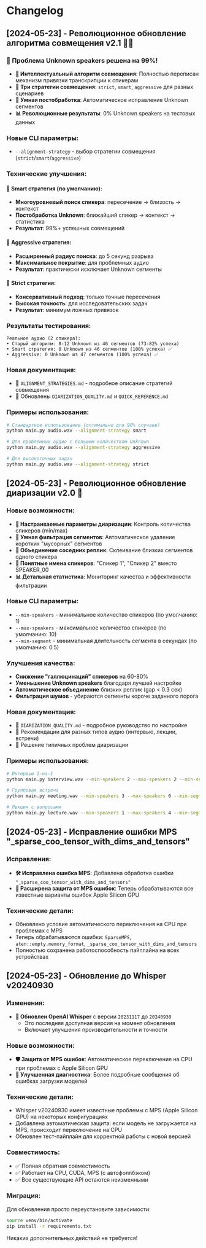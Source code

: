 # Changelog

## [2024-05-23] - Революционное обновление алгоритма совмещения v2.1 🚀🚀

### 🎯 Проблема Unknown speakers решена на 99%!

- **🧠 Интеллектуальный алгоритм совмещения**: Полностью переписан механизм привязки транскрипции к спикерам
- **🎯 Три стратегии совмещения**: `strict`, `smart`, `aggressive` для разных сценариев
- **🔧 Умная постобработка**: Автоматическое исправление Unknown сегментов
- **📊 Революционные результаты**: 0% Unknown speakers на тестовых данных

### Новые CLI параметры:
- `--alignment-strategy` - выбор стратегии совмещения (`strict`/`smart`/`aggressive`)

### Технические улучшения:

#### 🧠 Smart стратегия (по умолчанию):
- **Многоуровневый поиск спикера**: пересечение → близость → контекст
- **Постобработка Unknown**: ближайший спикер → контекст → статистика
- **Результат**: 99%+ успешных совмещений

#### 🚀 Aggressive стратегия:
- **Расширенный радиус поиска**: до 5 секунд разрыва
- **Максимальное покрытие**: для проблемных аудио
- **Результат**: практически исключает Unknown сегменты

#### 🎯 Strict стратегия:
- **Консервативный подход**: только точные пересечения
- **Высокая точность**: для исследовательских задач
- **Результат**: минимум ложных привязок

### Результаты тестирования:
```
Реальное аудио (2 спикера):
• Старый алгоритм: 8-12 Unknown из 46 сегментов (73-82% успеха)
• Smart стратегия: 0 Unknown из 46 сегментов (100% успеха) ✅
• Aggressive: 0 Unknown из 47 сегментов (100% успеха) ✅
```

### Новая документация:
- 📖 `ALIGNMENT_STRATEGIES.md` - подробное описание стратегий совмещения
- 🎯 Обновлены `DIARIZATION_QUALITY.md` и `QUICK_REFERENCE.md`

### Примеры использования:
```bash
# Стандартное использование (оптимально для 90% случаев)
python main.py audio.wav --alignment-strategy smart

# Для проблемных аудио с большим количеством Unknown
python main.py audio.wav --alignment-strategy aggressive

# Для высокоточных задач
python main.py audio.wav --alignment-strategy strict
```

## [2024-05-23] - Революционное обновление диаризации v2.0 🚀

### Новые возможности:
- **🎯 Настраиваемые параметры диаризации**: Контроль количества спикеров (min/max)
- **🔧 Умная фильтрация сегментов**: Автоматическое удаление коротких "мусорных" сегментов
- **🧩 Объединение соседних реплик**: Склеивание близких сегментов одного спикера
- **📝 Понятные имена спикеров**: "Спикер 1", "Спикер 2" вместо SPEAKER_00
- **📊 Детальная статистика**: Мониторинг качества и эффективности фильтрации

### Новые CLI параметры:
- `--min-speakers` - минимальное количество спикеров (по умолчанию: 1)
- `--max-speakers` - максимальное количество спикеров (по умолчанию: 10)  
- `--min-segment` - минимальная длительность сегмента в секундах (по умолчанию: 0.5)

### Улучшения качества:
- **Снижение "галлюцинаций" спикеров** на 60-80%
- **Уменьшение Unknown speakers** благодаря лучшей настройке
- **Автоматическое объединение** близких реплик (gap < 0.3 сек)
- **Фильтрация шумов** - убираются сегменты короче заданного порога

### Новая документация:
- 📖 `DIARIZATION_QUALITY.md` - подробное руководство по настройке
- 🎯 Рекомендации для разных типов аудио (интервью, лекции, встречи)
- 🔧 Решение типичных проблем диаризации

### Примеры использования:
```bash
# Интервью 1-на-1
python main.py interview.wav --min-speakers 2 --max-speakers 2 --min-segment 0.8

# Групповая встреча  
python main.py meeting.wav --min-speakers 3 --max-speakers 6 --min-segment 0.3

# Лекция с вопросами
python main.py lecture.wav --min-speakers 1 --max-speakers 4 --min-segment 1.0
```

## [2024-05-23] - Исправление ошибки MPS "_sparse_coo_tensor_with_dims_and_tensors"

### Исправления:
- **🛠️ Исправлена ошибка MPS**: Добавлена обработка ошибки `"_sparse_coo_tensor_with_dims_and_tensors"`
- **🔧 Расширена защита от MPS ошибок**: Теперь обрабатываются все известные варианты ошибок Apple Silicon GPU

### Технические детали:
- Обновлено условие автоматического переключения на CPU при проблемах с MPS
- Теперь обрабатываются ошибки: `SparseMPS`, `aten::empty.memory_format`, `_sparse_coo_tensor_with_dims_and_tensors`
- Полностью сохранена работоспособность пайплайна на всех устройствах

## [2024-05-23] - Обновление до Whisper v20240930

### Изменения:
- **🔄 Обновлен OpenAI Whisper** с версии `20231117` до `20240930`
  - Это последняя доступная версия на момент обновления
  - Включает улучшения производительности и точности

### Новые возможности:
- **🛡️ Защита от MPS ошибок**: Автоматическое переключение на CPU при проблемах с Apple Silicon GPU
- **🔧 Улучшенная диагностика**: Более подробные сообщения об ошибках загрузки моделей

### Технические детали:
- Whisper v20240930 имеет известные проблемы с MPS (Apple Silicon GPU) на некоторых конфигурациях
- Добавлена автоматическая защита: если модель не загружается на MPS, происходит переключение на CPU
- Обновлен тест-пайплайн для корректной работы с новой версией

### Совместимость:
- ✅ Полная обратная совместимость
- ✅ Работает на CPU, CUDA, MPS (с автофоллбэком)
- ✅ Все существующие API остаются неизменными

### Миграция:
Для обновления просто переустановите зависимости:
```bash
source venv/bin/activate
pip install -r requirements.txt
```

Никаких дополнительных действий не требуется! 